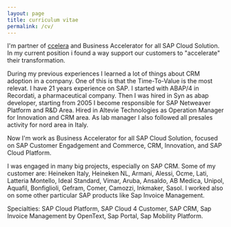 ```yaml
---
layout: page
title: curriculum vitae
permalink: /cv/
---
```


I'm partner of [ccelera](Https://www.ccelera.com) and Business Accelerator for all SAP Cloud Solution. In my current position i found a way support our customers to "accelerate" their transformation.

During my previous experiences I learned a lot of things about CRM adoption in a company. One of this is that the Time-To-Value is the most relevat. 
I have 21 years experience on SAP. I started with ABAP/4 in Recordati, a pharmaceutical company. Then I was hired in Syn as abap developer, starting from 2005 I become responsible for SAP Netweaver Platform and R&D Area. Hired in Altevie Technologies as Operation Manager for Innovation and CRM area. As lab manager I also followed all presales activity for nord area in Italy.

Now I'm work as Business Accelerator for all SAP Cloud Solution, focused on SAP Customer Engadgement and Commerce, CRM, Innovation, and SAP Cloud Platform. 

I was engaged in many big projects, especially on SAP CRM. Some of my customer are: Heineken Italy, Heineken NL, Armani, Alessi, Ocme, Lati, Latteria Montello, Ideal Standard, Vimar, Aruba, Ansaldo, AB Medica, Unipol, Aquafil, Bonfiglioli, Gefram, Comer, Camozzi, Inkmaker, Sasol.
I worked also on some other particular SAP products like Sap Invoice Management.

Specialties: SAP Cloud Platform, SAP Cloud 4 Customer, SAP CRM, Sap Invoice Management by OpenText, Sap Portal, Sap Mobility Platform.